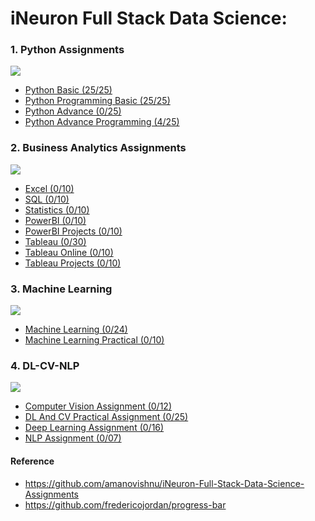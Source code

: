 
# iNeuron Full Stack Data Science:
### 1. Python Assignments   

![](https://progress-bar.dev/52/?scale=100&title=completed&suffix=%)
  
- [Python Basic (25/25)](https://github.com/MominAhmedShaikh/ineuron-assignments/tree/main/Assignments%20Folder/Python%20Assignments)
- [Python Programming Basic (25/25)](https://github.com/MominAhmedShaikh/ineuron-assignments/tree/main/Assignments%20Folder/Python%20Basics%20Programming%20Assignments)
- [Python Advance (0/25)](https://github.com/MominAhmedShaikh/ineuron-assignments/tree/main/Python%20Advance)
- [Python Advance Programming (4/25)](https://github.com/MominAhmedShaikh/ineuron-assignments/tree/main/Assignments%20Folder/Python%20Advance%20Programming)
### 2. Business Analytics Assignments 

![](https://progress-bar.dev/0/?scale=100&title=completed&suffix=%)

- [Excel (0/10)](https://github.com/MominAhmedShaikh/ineuron-assignments/tree/main/Excel)
- [SQL (0/10)](https://github.com/MominAhmedShaikh/ineuron-assignments/tree/main/SQL)
- [Statistics (0/10)](https://github.com/MominAhmedShaikh/ineuron-assignments/tree/main/Statistics)
- [PowerBI (0/10)](https://github.com/MominAhmedShaikh/ineuron-assignments/tree/main/PowerBI)
- [PowerBI Projects (0/10)](https://github.com/MominAhmedShaikh/ineuron-assignments/tree/main/PowerBI%20Projects)
- [Tableau (0/30)](https://github.com/MominAhmedShaikh/ineuron-assignments/tree/main/Tableau)
- [Tableau Online (0/10)](https://github.com/MominAhmedShaikh/ineuron-assignments/tree/main/Tableau%20Online)
- [Tableau Projects (0/10)](https://github.com/MominAhmedShaikh/ineuron-assignments/tree/main/Tableau%20Projects)

### 3. Machine Learning

![](https://progress-bar.dev/0/?scale=100&title=completed&suffix=%)

- [Machine Learning (0/24)](https://github.com/MominAhmedShaikh/ineuron-assignments/tree/main/Machine%20Learning)
- [Machine Learning Practical (0/10)](https://github.com/MominAhmedShaikh/ineuron-assignments/tree/main/Machine%20Learning%20Practical)
### 4. DL-CV-NLP 

![](https://progress-bar.dev/0/?scale=100&title=completed&suffix=%)

- [Computer Vision Assignment (0/12)](https://github.com/MominAhmedShaikh/ineuron-assignments/tree/main/Computer%20Vision%20Assignment)
- [DL And CV Practical Assignment (0/25)](https://github.com/MominAhmedShaikh/ineuron-assignments/tree/main/DL%20And%20CV%20Practical%20Assignment)
- [Deep Learning Assignment (0/16)](https://github.com/MominAhmedShaikh/ineuron-assignments/tree/main/Deep%20Learning%20Assignment)
- [NLP Assignment (0/07)](https://github.com/MominAhmedShaikh/ineuron-assignments/tree/main/NLP%20Assignment)

#### Reference
- https://github.com/amanovishnu/iNeuron-Full-Stack-Data-Science-Assignments
- https://github.com/fredericojordan/progress-bar


